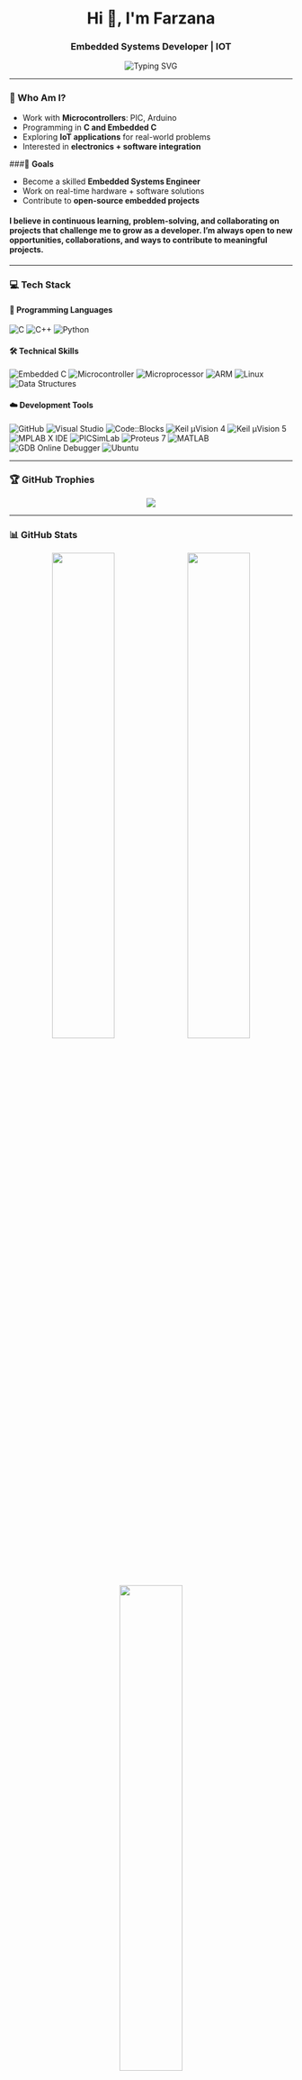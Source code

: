 <!-- README.md -->

<h1 align="center">Hi 👋, I'm Farzana</h1>
<h3 align="center">Embedded Systems Developer | IOT </h3>

<p align="center">
  <img src="https://readme-typing-svg.herokuapp.com?font=Fira+Code&weight=500&size=24&duration=3000&pause=1000&center=true&vCenter=true&width=500&lines=Embedded+System+Developer;B.Tech+Graduate+2025;Learning+Everyday;Open+to+New+Opportunities+%F0%9F%9A%80" alt="Typing SVG" />
</p>

---
### 🧭 Who Am I?
- Work with **Microcontrollers**: PIC, Arduino  
- Programming in **C and Embedded C**  
- Exploring **IoT applications** for real-world problems  
- Interested in **electronics + software integration**

###🎯 **Goals**  
- Become a skilled **Embedded Systems Engineer**  
- Work on real-time hardware + software solutions  
- Contribute to **open-source embedded projects**

#### I believe in continuous learning, problem-solving, and collaborating on projects that challenge me to grow as a developer. I’m always open to new opportunities, collaborations, and ways to contribute to meaningful projects. 

---

### 💻 Tech Stack

#### 🚀 Programming Languages
![C](https://img.shields.io/badge/C-00599C?style=for-the-badge&logo=c&logoColor=white)
![C++](https://img.shields.io/badge/C++-00599C?style=for-the-badge&logo=c%2B%2B&logoColor=white)
![Python](https://img.shields.io/badge/Python-3670A0?style=for-the-badge&logo=python&logoColor=ffdd54)

####  🛠️ Technical Skills
![Embedded C](https://img.shields.io/badge/Embedded_C-00599C?style=for-the-badge&logo=c&logoColor=white)
![Microcontroller](https://img.shields.io/badge/Microcontroller-FF6F00?style=for-the-badge&logo=arduino&logoColor=white)
![Microprocessor](https://img.shields.io/badge/Microprocessor-6D4C41?style=for-the-badge&logo=intel&logoColor=white)
![ARM](https://img.shields.io/badge/ARM-EE3E23?style=for-the-badge&logo=arm&logoColor=white)
![Linux](https://img.shields.io/badge/Linux-FCC624?style=for-the-badge&logo=linux&logoColor=black)
![Data Structures](https://img.shields.io/badge/Data_Structures-4A90E2?style=for-the-badge&logo=codeforces&logoColor=white)

#### ☁️ Development Tools
![GitHub](https://img.shields.io/badge/GitHub-121011?style=for-the-badge&logo=github&logoColor=white)
![Visual Studio](https://img.shields.io/badge/Visual%20Studio-5C2D91?style=for-the-badge&logo=visual-studio&logoColor=white)
![Code::Blocks](https://img.shields.io/badge/Code::Blocks-0095D5?style=for-the-badge&logo=codeblocks&logoColor=white)
![Keil µVision 4](https://img.shields.io/badge/Keil_µVision_4-007ACC?style=for-the-badge&logo=dev.to&logoColor=white)
![Keil µVision 5](https://img.shields.io/badge/Keil_µVision_5-007ACC?style=for-the-badge&logo=dev.to&logoColor=white)
![MPLAB X IDE](https://img.shields.io/badge/MPLAB_X_IDE-FF6F00?style=for-the-badge&logo=appveyor&logoColor=white)
![PICSimLab](https://img.shields.io/badge/PICSimLab-4CAF50?style=for-the-badge&logo=simplybuilt&logoColor=white)
![Proteus 7](https://img.shields.io/badge/Proteus_7-F44336?style=for-the-badge&logo=adobe&logoColor=white)
![MATLAB](https://img.shields.io/badge/MATLAB-0076A8?style=for-the-badge&logo=mathworks&logoColor=white)
![GDB Online Debugger](https://img.shields.io/badge/GDB_Debugger-333333?style=for-the-badge&logo=gnu&logoColor=white)
![Ubuntu](https://img.shields.io/badge/Ubuntu-E95420?style=for-the-badge&logo=ubuntu&logoColor=white)


---

### 🏆 GitHub Trophies

<p align="center">
  <img src="https://github-profile-trophy.vercel.app/?username=farzanafms&theme=algolia&no-bg=true&no-frame=true" />
</p>

---

### 📊 GitHub Stats

<p align="center">
  <img src="https://github-readme-stats.vercel.app/api?username=farzanafms&theme=tokyonight&show_icons=true&hide_border=false&count_private=true" width="47%"/>
  <img src="https://github-readme-streak-stats.herokuapp.com/?user=farzanafms&theme=tokyonight&hide_border=false" width="47%"/>
  <img src="https://github-readme-stats.vercel.app/api/top-langs/?username=farzanafms&layout=compact&theme=tokyonight&hide_border=false" width="47%"/>
</p>

---

### 📫 Reach me

<p align="center">
   <a href="https://www.linkedin.com/in/farzana-fms-225a5127b"><img src="https://img.shields.io/badge/LinkedIn-%230077B5.svg?style=for-the-badge&logo=linkedin&logoColor=white" /></a>
  <a href="mailto:fajjufms@gmail.com"/><img src="https://img.shields.io/badge/Gmail-D14836?style=for-the-badge&logo=gmail&logoColor=white" /></a>
  <a href="https://github.com/farzanafms"><img src="https://img.shields.io/badge/GitHub-%23121011.svg?style=for-the-badge&logo=github&logoColor=white" /></a>
</p>

---

### 💬 Quote I Like

> “The best way to predict the future is to invent it.” 

---

<!-- Proudly created with 💙 using GPRM (https://gprm.itsvg.in) -->

<p align="center">
  <img src="https://readme-typing-svg.herokuapp.com?font=Fira+Code&weight=500&size=24&duration=3000&pause=1000&center=true&vCenter=true&width=500&lines=Thank+You+for+visiting;" alt="Typing SVG" />
</p>
